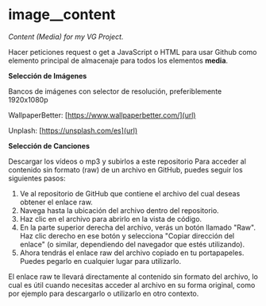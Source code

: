 # image__content
*Content (Media) for my VG Project.*

Hacer peticiones request o get a JavaScript o HTML para usar Github como elemento principal de almacenaje para todos los elementos **media**.

**Selección de Imágenes**

Bancos de imágenes con selector de resolución, preferiblemente 1920x1080p

WallpaperBetter: [https://www.wallpaperbetter.com/](url)

Unplash: [https://unsplash.com/es](url)

**Selección de Canciones**

Descargar los vídeos o mp3 y subirlos a este repositorio
Para acceder al contenido sin formato (raw) de un archivo en GitHub, puedes seguir los siguientes pasos:

1. Ve al repositorio de GitHub que contiene el archivo del cual deseas obtener el enlace raw.
2. Navega hasta la ubicación del archivo dentro del repositorio.
3. Haz clic en el archivo para abrirlo en la vista de código.
4. En la parte superior derecha del archivo, verás un botón llamado "Raw". Haz clic derecho en ese botón y selecciona "Copiar dirección del enlace" (o similar, dependiendo del navegador que estés utilizando).
5. Ahora tendrás el enlace raw del archivo copiado en tu portapapeles. Puedes pegarlo en cualquier lugar para utilizarlo.

El enlace raw te llevará directamente al contenido sin formato del archivo, lo cual es útil cuando necesitas acceder al archivo en su forma original, como por ejemplo para descargarlo o utilizarlo en otro contexto.
